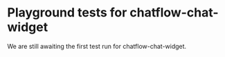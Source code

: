 # Playground tests for chatflow-chat-widget
We are still awaiting the first test run for chatflow-chat-widget.
